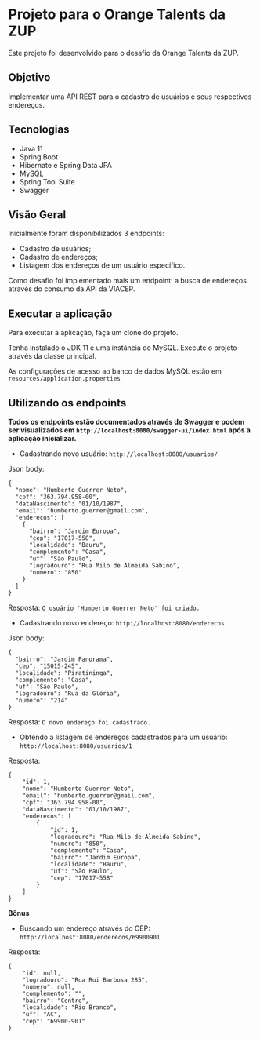 # Projeto para o Orange Talents da ZUP

Este projeto foi desenvolvido para o desafio da Orange Talents da ZUP.

## Objetivo

Implementar uma API REST para o cadastro de usuários e seus respectivos endereços.

## Tecnologias

- Java 11
- Spring Boot
- Hibernate e Spring Data JPA
- MySQL
- Spring Tool Suite
- Swagger

## Visão Geral

Inicialmente foram disponibilizados 3 endpoints:
- Cadastro de usuários;
- Cadastro de endereços;
- Listagem dos endereços de um usuário específico.

Como desafio foi implementado mais um endpoint: a busca de endereços através do consumo da API da VIACEP.

## Executar a aplicação

Para executar a aplicação, faça um clone do projeto.

Tenha instalado o JDK 11 e uma instância do MySQL. Execute o projeto através da classe principal.

As configurações de acesso ao banco de dados MySQL estão em ```resources/application.properties```

## Utilizando os endpoints

**Todos os endpoints estão documentados através de Swagger e podem ser visualizados em `http://localhost:8080/swagger-ui/index.html` após a aplicação inicializar.**

- Cadastrando novo usuário:
`http://localhost:8080/usuarios/`

Json body:
```
{
  "nome": "Humberto Guerrer Neto",
  "cpf": "363.794.958-00",
  "dataNascimento": "01/10/1987",
  "email": "humberto.guerrer@gmail.com",
  "enderecos": [
    {
      "bairro": "Jardim Europa",
      "cep": "17017-558",
      "localidade": "Bauru",
      "complemento": "Casa",
      "uf": "São Paulo",
      "logradouro": "Rua Milo de Almeida Sabino",
      "numero": "850"
    }
  ]
}
```

Resposta:
`O usuário 'Humberto Guerrer Neto' foi criado.`
    
- Cadastrando novo endereço:
`http://localhost:8080/enderecos`

Json body:
```
{
  "bairro": "Jardim Panorama",
  "cep": "15015-245",
  "localidade": "Piratininga",
  "complemento": "Casa",
  "uf": "São Paulo",
  "logradouro": "Rua da Glória",
  "numero": "214"
}
```
Resposta:
`O novo endereço foi cadastrado.`

- Obtendo a listagem de endereços cadastrados para um usuário:
`http://localhost:8080/usuarios/1`

Resposta:
```
{
    "id": 1,
    "nome": "Humberto Guerrer Neto",
    "email": "humberto.guerrer@gmail.com",
    "cpf": "363.794.958-00",
    "dataNascimento": "01/10/1987",
    "enderecos": [
        {
            "id": 1,
            "logradouro": "Rua Milo de Almeida Sabino",
            "numero": "850",
            "complemento": "Casa",
            "bairro": "Jardim Europa",
            "localidade": "Bauru",
            "uf": "São Paulo",
            "cep": "17017-558"
        }
    ]
}
```

**Bônus**
- Buscando um endereço através do CEP:
`http://localhost:8080/enderecos/69900901`

Resposta:
```
{
    "id": null,
    "logradouro": "Rua Rui Barbosa 285",
    "numero": null,
    "complemento": "",
    "bairro": "Centro",
    "localidade": "Rio Branco",
    "uf": "AC",
    "cep": "69900-901"
}
```

